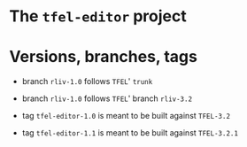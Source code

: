 # The `tfel-editor` project

# Versions, branches, tags

- branch `rliv-1.0` follows `TFEL`' `trunk`
- branch `rliv-1.0` follows `TFEL`' branch `rliv-3.2`

- tag `tfel-editor-1.0` is meant to be built against `TFEL-3.2`
- tag `tfel-editor-1.1` is meant to be built against `TFEL-3.2.1`

<!-- Local IspellDict: english -->
